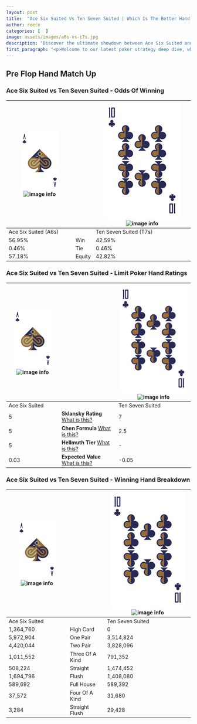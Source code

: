 ```yaml
---
layout: post
title:  "Ace Six Suited Vs Ten Seven Suited | Which Is The Better Hand In Poker? A Complete Guide"
author: reece
categories: [  ]
image: assets/images/a6s-vs-t7s.jpg
description: "Discover the ultimate showdown between Ace Six Suited and Ten Seven Suited in poker! Uncover the odds, strategies, and scenarios where one hand triumphs over the other. Get ready to up your poker game with this thrilling analysis."
first_paragraph: "<p>Welcome to our latest poker strategy deep dive, where we're pitting two distinct hands against each other in a high-stakes showdown: Ace Six Suited vs Ten Seven Suited.</p><p>In the dynamic world of poker, every decision counts, and knowing which hand holds the upper hand is key to your success at the table.</p><p>In this article, we'll dissect these two hands, explore the scenarios where one dominates the other, and equip you with the knowledge to make strategic choices that can tip the odds in your favor.</p><p>Get ready to unravel the intriguing dynamics of these poker hands and elevate your game to new heights.</p>"
---
```




[comment]: # (sp0)

## Pre Flop Hand Match Up

<div class="table hand-ratings" markdown="1"> 



### Ace Six Suited vs Ten Seven Suited - Odds Of Winning


    
| ![image info](assets/images/hand1/A.png) ![image info](assets/images/hand1/6s.png) |  | ![image info](assets/images/hand2/T.png) ![image info](assets/images/hand2/7s.png) |
| -------- | -------- | -------- |
| Ace Six Suited (A6s) |  | Ten Seven Suited (T7s) |
| 56.95% | Win | 42.59% |
| 0.46% | Tie | 0.46% |
| 57.18% | Equity | 42.82% |




[comment]: # (sp1)



### Ace Six Suited vs Ten Seven Suited - Limit Poker Hand Ratings


    
| ![image info](assets/images/hand1/A.png) ![image info](assets/images/hand1/6s.png) |  | ![image info](assets/images/hand2/T.png) ![image info](assets/images/hand2/7s.png) |
| -------- | -------- | -------- |
| Ace Six Suited |  | Ten Seven Suited |
| 5 | **Sklansky Rating** [What is this?](/sklansky-rating-explained) | 7 |
| 5 | **Chen Formula** [What is this?](/chen-formula-explained) | 2.5 |
| 5 | **Hellmuth Tier** [What is this?](/Hellmuth-tier-explained) | - |
| 0.03 | **Expected Value** [What is this?](/expected-value-explained) | -0.05 |




[comment]: # (sp2)



### Ace Six Suited vs Ten Seven Suited - Winning Hand Breakdown


    
| ![image info](assets/images/hand1/A.png) ![image info](assets/images/hand1/6s.png) |  | ![image info](assets/images/hand2/T.png) ![image info](assets/images/hand2/7s.png) |
| -------- | -------- | -------- |
| Ace Six Suited |  | Ten Seven Suited |
| 1,364,760 | High Card | 0 |
| 5,972,904 | One Pair | 3,514,824 |
| 4,420,044 | Two Pair | 3,828,096 |
| 1,011,552 | Three Of A Kind | 791,352 |
| 508,224 | Straight | 1,474,452 |
| 1,694,796 | Flush | 1,408,080 |
| 589,692 | Full House | 589,392 |
| 37,572 | Four Of A Kind | 31,680 |
| 3,284 | Straight Flush | 29,428 |




[comment]: # (sp3)



</div>

[comment]: # (sp4)



[comment]: # (sp5)


